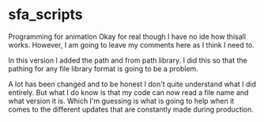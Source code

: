 # sfa_scripts
Programming for animation
Okay for real though I have no ide how thisall works. However, I am going to leave my comments here as I think I need to.

In this version I added the path and from path library. I did this so that the pathing for any file library format is going to be a problem.

A lot has been changed and to be honest I don't quite understand what I did entirely. But what I do know is that my code can now read a file name and what version it is. Which I'm guessing is what is going to help when it comes to the different updates that are constantly made during production.

